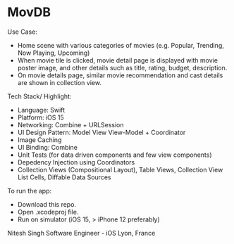 # MovDB

Use Case:

* Home scene with various categories of movies (e.g. Popular, Trending, Now Playing, Upcoming)
* When movie tile is clicked, movie detail page is displayed with movie poster image, and other details such as title, rating, budget, description.
* On movie details page, similar movie recommendation and cast details are shown in collection view.

Tech Stack/ Highlight:

* Language: Swift
* Platform: iOS 15
* Networking: Combine + URLSession
* UI Design Pattern: Model View View-Model + Coordinator
* Image Caching
* UI Binding: Combine
* Unit Tests (for data driven components and few view components)
* Depedency Injection using Coordinators
* Collection Views (Compositional Layout), Table Views, Collection View List Cells, Diffable Data Sources

To run the app:

* Download this repo.
* Open .xcodeproj file.
* Run on simulator (iOS 15, > iPhone 12 preferably)

Nitesh Singh
Software Engineer - iOS
Lyon, France
